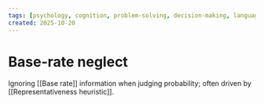 ```yaml
---
tags: [psychology, cognition, problem-solving, decision-making, language, intelligence, testing, heuristics, bias]
created: 2025-10-20
---
```

# Base-rate neglect

Ignoring [[Base rate]] information when judging probability; often driven by [[Representativeness heuristic]].

